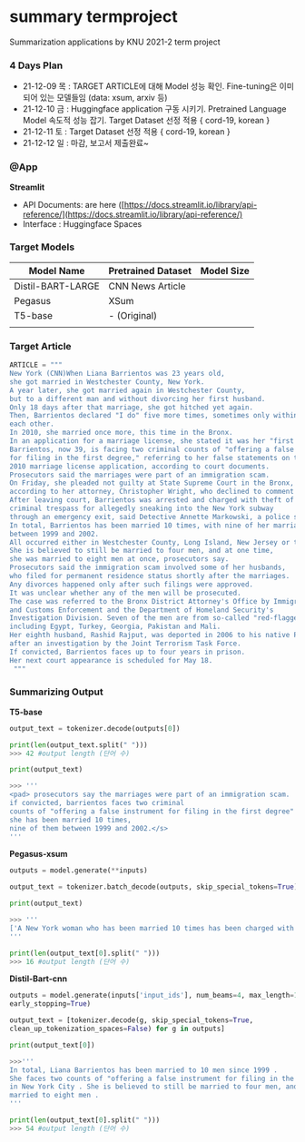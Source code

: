 # summary termproject
Summarization applications by KNU 2021-2 term project

### 4 Days Plan

- 21-12-09 목 : TARGET ARTICLE에 대해 Model 성능 확인. Fine-tuning은 이미 되어 있는 모델들임 (data: xsum, arxiv 등)
- 21-12-10 금 : Huggingface application 구동 시키기. Pretrained Language Model 속도적 성능 잡기. Target Dataset 선정 적용 { cord-19, korean }
- 21-12-11 토 : Target Dataset 선정 적용 { cord-19, korean }
- 21-12-12 일 :  마감, 보고서 제출완료~



### @App

**Streamlit**

- API Documents: are here ([https://docs.streamlit.io/library/api-reference/](https://docs.streamlit.io/library/api-reference/)
- Interface : Huggingface Spaces



### Target Models

| Model Name | Pretrained Dataset | Model Size |
| --- | --- | --- |
| Distil-BART-LARGE | CNN News Article |  |
| Pegasus | XSum |  |
| T5-base | - (Original) |  |
|  |  |  |


### Target Article

```python
ARTICLE = """ 
New York (CNN)When Liana Barrientos was 23 years old, 
she got married in Westchester County, New York. 
A year later, she got married again in Westchester County, 
but to a different man and without divorcing her first husband.
Only 18 days after that marriage, she got hitched yet again. 
Then, Barrientos declared "I do" five more times, sometimes only within two weeks of 
each other.
In 2010, she married once more, this time in the Bronx. 
In an application for a marriage license, she stated it was her "first and only" marriage.
Barrientos, now 39, is facing two criminal counts of "offering a false instrument 
for filing in the first degree," referring to her false statements on the
2010 marriage license application, according to court documents.
Prosecutors said the marriages were part of an immigration scam.
On Friday, she pleaded not guilty at State Supreme Court in the Bronx, 
according to her attorney, Christopher Wright, who declined to comment further.
After leaving court, Barrientos was arrested and charged with theft of service and 
criminal trespass for allegedly sneaking into the New York subway 
through an emergency exit, said Detective Annette Markowski, a police spokeswoman. 
In total, Barrientos has been married 10 times, with nine of her marriages occurring 
between 1999 and 2002.
All occurred either in Westchester County, Long Island, New Jersey or the Bronx. 
She is believed to still be married to four men, and at one time, 
she was married to eight men at once, prosecutors say.
Prosecutors said the immigration scam involved some of her husbands, 
who filed for permanent residence status shortly after the marriages.
Any divorces happened only after such filings were approved. 
It was unclear whether any of the men will be prosecuted.
The case was referred to the Bronx District Attorney's Office by Immigration 
and Customs Enforcement and the Department of Homeland Security's
Investigation Division. Seven of the men are from so-called "red-flagged" countries, 
including Egypt, Turkey, Georgia, Pakistan and Mali.
Her eighth husband, Rashid Rajput, was deported in 2006 to his native Pakistan 
after an investigation by the Joint Terrorism Task Force.
If convicted, Barrientos faces up to four years in prison.  
Her next court appearance is scheduled for May 18.
 """
```

### Summarizing Output

**T5-base**

```python
output_text = tokenizer.decode(outputs[0])

print(len(output_text.split(" ")))
>>> 42 #output length (단어 수)

print(output_text)

>>> ''' 
<pad> prosecutors say the marriages were part of an immigration scam. 
if convicted, barrientos faces two criminal 
counts of "offering a false instrument for filing in the first degree" 
she has been married 10 times, 
nine of them between 1999 and 2002.</s>
'''
```

**Pegasus-xsum**

```python
outputs = model.generate(**inputs)

output_text = tokenizer.batch_decode(outputs, skip_special_tokens=True)

print(output_text) 

>>> '''
['A New York woman who has been married 10 times has been charged with marriage fraud.']
'''

print(len(output_text[0].split(" ")))
>>> 16 #output length (단어 수) 

```

**Distil-Bart-cnn**

```python
outputs = model.generate(inputs['input_ids'], num_beams=4, max_length=150, 
early_stopping=True)

output_text = [tokenizer.decode(g, skip_special_tokens=True, 
clean_up_tokenization_spaces=False) for g in outputs]

print(output_text[0])

>>>'''
In total, Liana Barrientos has been married to 10 men since 1999 . 
She faces two counts of "offering a false instrument for filing in the first degree" 
in New York City . She is believed to still be married to four men, and at one time was 
married to eight men .
'''

print(len(output_text[0].split(" ")))
>>> 54 #output length (단어 수)
```
